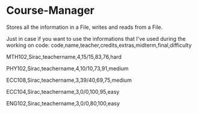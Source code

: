 # Course-Manager
Stores all the information in a File, writes and reads from a File.

Just in case if you want to use the informations that I've used during the working on code:
code,name,teacher,credits,extras,midterm,final,difficulty

MTH102,Sirac,teachername,4,15/15,83,76,hard

PHY102,Sirac,teachername,4,10/10,73,91,medium

ECC108,Sirac,teachername,3,39/40,69,75,medium

ECC104,Sirac,teachername,3,0/0,100,95,easy

ENG102,Sirac,teachername,3,0/0,80,100,easy
